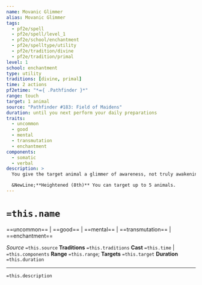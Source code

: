 ```yaml
---
name: Movanic Glimmer
alias: Movanic Glimmer
tags:
  - pf2e/spell
  - pf2e/spell/level_1
  - pf2e/school/enchantment
  - pf2e/spelltype/utility
  - pf2e/tradition/divine
  - pf2e/tradition/primal
level: 1
school: enchantment
type: utility
traditions: [divine, primal]
time: 2 actions
pf2etime: "*⬺{ .Pathfinder }*"
range: touch
target: 1 animal
source: "Pathfinder #183: Field of Maidens"
duration: until you next perform your daily preparations
traits:
  - uncommon
  - good
  - mental
  - transmutation
  - enchantment
components:
  - somatic
  - verbal
description: >
  You give the target animal a glimmer of awareness, not truly awakening it but allowing it to better understand its surroundings. The target gains a +2 status bonus to Perception checks and Will saves, and any Nature checks to Command the target Animal gain a +1 status bonus from its increased understanding. Additionally, if the target animal has the minion trait, it can take one action each turn even if its master doesn't use an action to Command it, which it can use to perform any basic action it knows. This doesn't prevent a target that was summoned from disappearing if its summoner doesn't Sustain the Spell, but does allow the target to perform one action before disappearing.

  &NewLine;**Heightened (8th)** You can target up to 5 animals.
---
```

# `=this.name`
==uncommon== | ==good== | ==mental== | ==transmutation== | ==enchantment==

*Source* `=this.source`
**Traditions** `=this.traditions`
**Cast** `=this.time` | `=this.components`
**Range** `=this.range`; **Targets** `=this.target`
**Duration** `=this.duration`

***
`=this.description`
